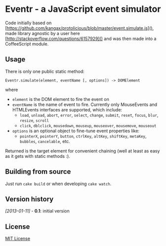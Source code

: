 # Eventr - a JavaScript event simulator


Code initially based on [https://github.com/kangax/protolicious/blob/master/event.simulate.js](), made library agnostic by a user here [http://stackoverflow.com/questions/6157929]() and was then made into a CoffeeScript module.

## Usage
There is only one public static method:

```
Eventr.simulate(element, eventName [, options]) -> DOMElement
```
where

- `element` is the DOM element to fire the event on
- `eventName` is the name of event to fire. Currently only MouseEvents and HTMLEvents interfaces are supported, which include: 
  - `load`, `unload`, `abort`, `error`, `select`, `change`, `submit`, `reset`, `focus`, `blur`, `resize`, `scroll`
  - `click`, `dblclick`, `mousedown`, `mouseup`, `mouseover`, `mousemove`, `mouseout`
- `options` is an optional object to fine-tune event properties like:
  - `pointerX`, `pointerY`, `button`, `ctrlKey`, `altKey`, `shiftKey`, `metaKey`, `bubbles`, `cancelable`, etc.

Returned is the target element for convenient chaining (well at least as easy as it gets with static methods :).

## Building from source
Just run `cake build` or when developing `cake watch`.

## Version history
*[2013-01-11]* - **0.1**: initial version

## License
[MIT License](LICENSE.md)